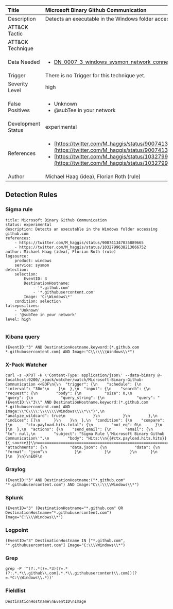 | Title                | Microsoft Binary Github Communication                                                                                                                                                 |
|:---------------------|:------------------------------------------------------------------------------------------------------------------------------------------------------------|
| Description          | Detects an executable in the Windows folder accessing github.com                                                                                                                                           |
| ATT&amp;CK Tactic    | <ul></ul>  |
| ATT&amp;CK Technique | <ul></ul>                             |
| Data Needed          | <ul><li>[DN_0007_3_windows_sysmon_network_connection](../Data_Needed/DN_0007_3_windows_sysmon_network_connection.md)</li></ul>                                                         |
| Trigger              |  There is no Trigger for this technique yet.  |
| Severity Level       | high                                                                                                                                                 |
| False Positives      | <ul><li>Unknown</li><li>@subTee in your network</li></ul>                                                                  |
| Development Status   | experimental                                                                                                                                                |
| References           | <ul><li>[https://twitter.com/M_haggis/status/900741347035889665](https://twitter.com/M_haggis/status/900741347035889665)</li><li>[https://twitter.com/M_haggis/status/1032799638213066752](https://twitter.com/M_haggis/status/1032799638213066752)</li></ul>                                                          |
| Author               | Michael Haag (idea), Florian Roth (rule)                                                                                                                                                |


## Detection Rules

### Sigma rule

```
title: Microsoft Binary Github Communication
status: experimental
description: Detects an executable in the Windows folder accessing github.com
references:
    - https://twitter.com/M_haggis/status/900741347035889665
    - https://twitter.com/M_haggis/status/1032799638213066752
author: Michael Haag (idea), Florian Roth (rule)
logsource:
    product: windows
    service: sysmon
detection:
    selection:
        EventID: 3
        DestinationHostname: 
            - '*.github.com'
            - '*.githubusercontent.com'
        Image: 'C:\Windows\*'
    condition: selection
falsepositives:
    - 'Unknown'
    - '@subTee in your network'
level: high


```





### Kibana query

```
(EventID:"3" AND DestinationHostname.keyword:(*.github.com *.githubusercontent.com) AND Image:"C\\:\\\\Windows\\*")
```





### X-Pack Watcher

```
curl -s -XPUT -H \'Content-Type: application/json\' --data-binary @- localhost:9200/_xpack/watcher/watch/Microsoft-Binary-Github-Communication <<EOF\n{\n  "trigger": {\n    "schedule": {\n      "interval": "30m"\n    }\n  },\n  "input": {\n    "search": {\n      "request": {\n        "body": {\n          "size": 0,\n          "query": {\n            "query_string": {\n              "query": "(EventID:\\"3\\" AND DestinationHostname.keyword:(*.github.com *.githubusercontent.com) AND Image:\\"C\\\\:\\\\\\\\Windows\\\\*\\")",\n              "analyze_wildcard": true\n            }\n          }\n        },\n        "indices": []\n      }\n    }\n  },\n  "condition": {\n    "compare": {\n      "ctx.payload.hits.total": {\n        "not_eq": 0\n      }\n    }\n  },\n  "actions": {\n    "send_email": {\n      "email": {\n        "to": null,\n        "subject": "Sigma Rule \'Microsoft Binary Github Communication\'",\n        "body": "Hits:\\n{{#ctx.payload.hits.hits}}{{_source}}\\n================================================================================\\n{{/ctx.payload.hits.hits}}",\n        "attachments": {\n          "data.json": {\n            "data": {\n              "format": "json"\n            }\n          }\n        }\n      }\n    }\n  }\n}\nEOF\n
```





### Graylog

```
(EventID:"3" AND DestinationHostname:("*.github.com" "*.githubusercontent.com") AND Image:"C\\:\\\\Windows\\*")
```





### Splunk

```
(EventID="3" (DestinationHostname="*.github.com" OR DestinationHostname="*.githubusercontent.com") Image="C:\\\\Windows\\*")
```





### Logpoint

```
(EventID="3" DestinationHostname IN ["*.github.com", "*.githubusercontent.com"] Image="C:\\\\Windows\\*")
```





### Grep

```
grep -P '^(?:.*(?=.*3)(?=.*(?:.*.*\\.github\\.com|.*.*\\.githubusercontent\\.com))(?=.*C:\\Windows\\.*))'
```





### Fieldlist

```
DestinationHostname\nEventID\nImage
```


